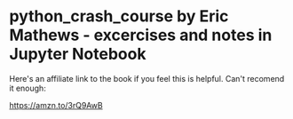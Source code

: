 # python_crash_course by Eric Mathews - excercises and notes in Jupyter Notebook

Here's an affiliate link to the book if you feel this is helpful. Can't recomend it enough:

https://amzn.to/3rQ9AwB
